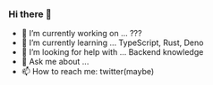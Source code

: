 ### Hi there 👋

- 🔭 I’m currently working on ... ???
- 🌱 I’m currently learning ... TypeScript, Rust, Deno
- 🤔 I’m looking for help with ... Backend knowledge
- 💬 Ask me about ...
- 📫 How to reach me: twitter(maybe)
